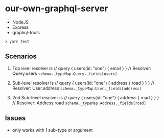 # our-own-graphql-server

- NodeJS
- Express
- graphql-tools

```
> yarn test
```

## Scenarios

1. Top level resolver is
   // query { users(id: "one") { email } }
   // Resolver: Query.users
   `schema._typeMap.Query._fields[users]`

2. Sub-level resolver is
   // query { users(id: "one") { address { road } } }
   // Resolver: User.address
   `schema._typeMap.User._fields[address]`

3. 2nd Sub-level resolver is
   // query { users(id: "one") { address { road } } }
   // Resolver: Address.road
   `schema._typeMap.Address._fields[road]`

## Issues

- only works with 1 sub-type or argument
